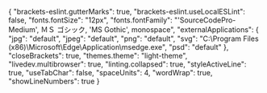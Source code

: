 {
    "brackets-eslint.gutterMarks": true,
    "brackets-eslint.useLocalESLint": false,
    "fonts.fontSize": "12px",
    "fonts.fontFamily": "'SourceCodePro-Medium', ＭＳ ゴシック, 'MS Gothic', monospace",
    "externalApplications": {
        "jpg": "default",
        "jpeg": "default",
        "png": "default",
        "svg": "C:\\Program Files (x86)\\Microsoft\\Edge\\Application\\msedge.exe",
        "psd": "default"
    },
    "closeBrackets": true,
    "themes.theme": "light-theme",
    "livedev.multibrowser": true,
    "linting.collapsed": true,
    "styleActiveLine": true,
    "useTabChar": false,
    "spaceUnits": 4,
    "wordWrap": true,
    "showLineNumbers": true
}


